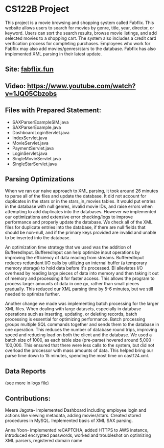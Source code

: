 # CS122B Project
This project is a movie browsing and shopping system called Fabflix. This website allows users to search for movies by genre, title, year, director, or keyword. Users can sort the search results, browse movie listings, and add selected movies to a shopping cart. The system also includes a credit card verification process for completing purchases. Employees who work for Fabflix may also add movies/genres/stars to the database. Fabflix has also implemented XML parsing in their latest update.

## Site: [fabflix.fun](https://fabflix.fun)

## Video: https://www.youtube.com/watch?v=1JQ05Cbzobs

## Files with Prepared Statement:
- SAXParserExampleSIM.java
- SAXParserExample.java
- DashboardLoginServlet.java
- IndexServlet.java
- MovieServlet.java
- PaymentServlet.java
- LoginServlet.java
- SingleMovieServlet.java
- SingleStarServlet.java

## Parsing Optimizations
When we ran our naive approach to XML parsing, it took around 26 minutes to parse all of the files and update the database. It did not account for duplicates in the stars or in the stars_in_movies tables. It would put entries in the database with null genres, invalid movie IDs, and raise errors when attempting to add duplicates into the databases. However we implemented our optimizations and extensive error checking/logs to improve performance and properly update the database. We check all of the XML files for duplicate entries into the database, if there are null fields that should be non-null, and if the primary keys provided are invalid and unable to be inserted into the database.

An optimization time strategy that we used was the addition of BufferedInput. BufferedInput can help optimize input operations by improving the efficiency of data reading from streams. BufferedInput reduces redundant I/O calls by utilizing an internal buffer (a temporary memory storage) to hold data before it's processed. BI alleviates I/O overhead by reading large pieces of data into memory and then taking it out of memory and processing it for faster access. This allows the program to process larger amounts of data in one go, rather than small pieces gradually. This reduced our XML parsing time by 5-6 minutes, but we still needed to optimize further.

Another change we made was implementing batch processing for the larger XML files. When dealing with large datasets, especially in database operations such as inserting, updating, or deleting records, batch processing is essential for optimizing performance. Batch processing groups multiple SQL commands together and sends them to the database in one operation. This reduces the number of database round trips, improving speed and reducing load on both the client and the database. We used a batch size of 1000, as each table size (pre-parse) hovered around 5,000 - 100,000. This ensured that there were less calls to the system, but did not overload the processor with mass amounts of data. This helped bring our parse time down to 15 minutes, spending the most time on cast124.xml.

## Data Reports
(see more in logs file)


## Contributions:
Meera Jagota- Implemented Dashboard including employee login and actions like viewing metadata, adding movies/stars. Created stored procedures in MySQL. Implemented basis of XML SAX parsing.  

Anna Yoon- implemented reCAPTCHA, added HTTPS to AWS instance, introduced encrypted passwords, worked and troubleshot on optimizing XML parsers, registered domain name
